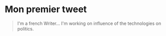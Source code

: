 # Mon premier tweet

> I'm a french Writer... I'm working on influence of the technologies on politics.